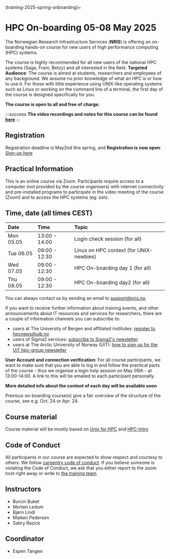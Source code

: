(training-2025-spring-onboarding)=

# HPC On-boarding 05-08 May 2025

The Norwegian Research Infrastructure Services (**NRIS**) is offering 
an on-boarding hands-on course for new users of high performance computing (HPC) systems. 

The course is highly recommended  for all new users of the national HPC systems 
(Saga, Fram, Betzy) and all interested in the field.
**Targeted Audience**: The course is aimed at students, researchers and employees of any
background. We assume no prior knowledge of what an HPC is or how to use it. For those with 
little experience using UNIX-like operating systems such as Linux or working on the command 
line of a terminal, the first day of the course is designed specifically for you. 

**The course is open to all and free of charge.**

:::success
 **The video recordings and notes for this course can be found [here](https://documentation.sigma2.no/training/material.html)**
:::

## Registration

Registration deadline is May2nd this spring, and **Registration is now open**: [Sign-up here](https://forms.gle/PGL1SRdZEbA4WsRk6)

## Practical Information

This is an online course via Zoom. Participants require access to a computer
(not provided by the course organisers) with internet connectivity and
pre-installed programs to participate in the video meeting of the course (Zoom) and 
to access the HPC systems (eg: ssh).



## Time, date (all times CEST)
|   Date    |  Time   |  Topic	|
| :----------- | :----------- | :---------- |
| Mon 05.05    | 13:00 - 14:00 | Login check session (for all) |
| Tue 06.05    | 09:00 - 12:30 | Linux on HPC context (for UNIX-newbies)|
| Wed 07.05    | 09:00 - 12:30 | HPC On-boarding day 1 (for all) |
| Thu 08.05    | 09:00 - 12:30 | HPC On-boarding day2 (for all) |


You can always contact us by sending an email to [support@nris.no](mailto:support@nris.no).

If you want to receive further information about training events, and other announcements 
about IT resources and services for researchers, there are a couple of information channels
 you can subscribe to:
 
- users at The University of Bergen and affiliated institutes: [register to hpcnews@uib.no](https://mailman.uib.no/listinfo/hpcnews)
- users of Sigma2 services: [subscribe to Sigma2's newsletter](https://sigma2.us13.list-manage.com/subscribe?u=4fd109ad79a5dca6dde7e4997&id=59b164c7b6)
- users at The Arctic University of Norway (UiT): [how to sign up for the UiT hpc-group newsletter](https://hpc.uit.no/contact/)

**User Account and connection verification**: For all course participants, we want to make sure that you are able to log in and follow the practical parts of the course - thus we organise a login help session on May 05th - at 13:00-14:00. A link to this will be emailed to each participant personally. 

**More detailed info about the content of each day will be available soon**

Previous on-boarding course(s) give a fair overview of the structure of the course, see e.g. Oct. 24 or Apr. 24.


## Course material

Course material will be mostly based on [Unix for HPC](https://training.pages.sigma2.no/tutorials/unix-for-hpc/index.html) and  [HPC-Intro](https://training.pages.sigma2.no/tutorials/hpc-intro/index.html) 

## Code of Conduct

All participants in our course are expected to show respect and courtesy to
others. We follow [carpentry code of conduct](https://docs.carpentries.org/topic_folders/policies/code-of-conduct.html#code-of-conduct-detailed-view).
If you believe someone is violating the Code of Conduct, we ask that you either report to 
the zoom host right away or write to [the training team](mailto:training@nris.no).

## Instructors

- Burcin Buket
- Morten Ledum
- Bjørn Lindi
- Maiken Pedersen
- Sabry Razick

## Coordinator

- Espen Tangen

